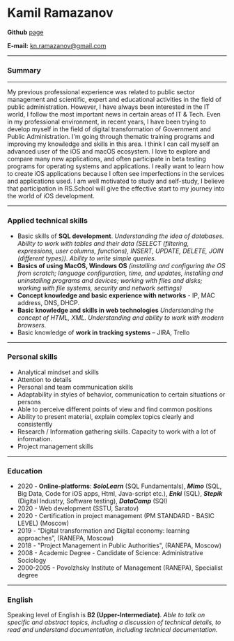 # Kamil Ramazanov

**Github** [page](https://github.com/kamin2u)

**E-mail:** <kn.ramazanov@gmail.com>




---

### Summary
 
---

My previous professional experience was related to public sector management and scientific, expert and educational activities in the field of public administration. However, I have always been interested in the IT world, I follow the most important news in certain areas of IT & Tech. Even in my professional environment, in recent years, I have been trying to develop myself in the field of digital transformation of Government and Public Administration. I'm going through thematic training programs and improving my knowledge and skills in this area. 
I think I can call myself an advanced user of the iOS and macOS ecosystem. I love to explore and compare many new applications, and often participate in beta testing programs for operating systems and applications. 
I really want to learn how to create iOS applications because I often see imperfections in the services and applications used. I am well motivated to study and self-study, I believe that participation in RS.School will give the effective start to my journey into the world of iOS development.

---

### Applied technical skills 
 

- Basic skills of **SQL development**. *Understanding the idea of databases. Ability to work with tables and their data (SELECT (filtering, expressions, user columns, functions), INSERT, UPDATE, DELETE, JOIN (different types)). Ability to write simple queries.*
- **Basics of using MacOS, Windows OS** *(installing and configuring the OS from scratch; language configuration, time, and updates, installing and uninstalling programs and devices; working with files and disks; working with file systems, security and network settings)* 
- **Concept knowledge and basic experience with networks** - IP, MAC address, DNS, DHCP. 
- **Basic knowledge and skills in web technologies** *Understanding the concept of HTML, XML. Understanding and ability to work with modern browsers.*
- Basic knowledge of **work in tracking systems** – JIRA, Trello

--- 

### Personal skills 
  
- Analytical mindset and skills
-	Attention to details
-	Personal and team communication skills
-	Adaptability in styles of behavior, communication to certain situations or persons
-	Able to perceive different points of view and find common positions
-	Ability to present material, explain complex topics clearly and consistently
-	Research / Information gathering skills. Capacity to work with a lot of information.
-	Project management skills


---
 
### Education
 
* 2020 - **Online-platforms**: **_SoloLearn_** (SQL Fundamentals), **_Mimo_** (SQL, Big Data, Code for iOS apps, Html, Java-script etc.), **_Enki_** (SQL), **_Stepik_** (Digital Industry, Software testing), **_DataCamp_** (SQl)
* 2020 - Web development (SSTU, Saratov)
* 2020 - Сertification in project management (PM STANDARD - BASIC LEVEL) (Moscow)
* 2019 - “Digital transformation and Digital economy: learning approaches”, (RANEPA, Moscow)
* 2018 - "Project Management in Public Authorities", (RANEPA, Moscow)
* 2008 - Academic Degree - Candidate of Science: Administrative Sociology
* 2000-2005 - Povolzhsky Institute of Management (RANEPA), Specialist degree

---
###  English
 
Speaking level of English is **B2 (Upper-Intermediate)**. *Able to talk on specific and abstract topics, including a discussion of technical details, to read and understand documentation, including technical documentation.*
